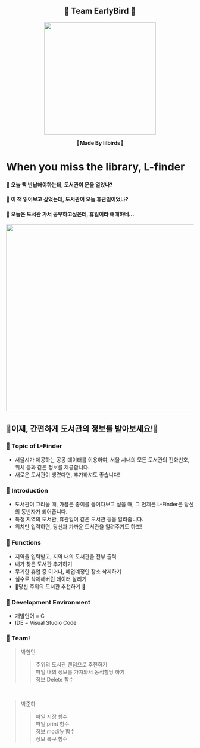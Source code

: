 <div align="center">
  
  ## 🐣 Team EarlyBird 🐣
  
<p align="center"><img src="https://cdn-api.sporky.ai/backends/template/293f050f-cf68-46ab-8936-c75634933ba3/156cd56be53f487591b54aa08fa9e1b1.png" height="300px" width="300px"></p>
  
  **🐤Made By lilbirds🐤**

  
</div>

# When you miss the library, L-finder
#### 🐤 오늘 책 반납해야하는데, 도서관이 문을 열었나?
#### 🐤 이 책 읽어보고 싶었는데, 도서관이 오늘 휴관일이었나?
#### 🐤 오늘은 도서관 가서 공부하고싶은데, 휴일이라 애매하네...
<div align="center">
<p align="center"><img src="https://cdn-api.sporky.ai/backends/template/7c949808-90d5-4c42-bb90-5a6dd433fabe/e2c9e6632c2c4955bfb6e1928f2f5c77.png" height="500px" width="800px"></p>
</div>

## 🔔이제, 간편하게 도서관의 정보를 받아보세요!🔔


### 📓 Topic of L-Finder
 - 서울시가 제공하는 공공 데이터를 이용하여, 서울 시내의 모든 도서관의 전화번호, 위치 등과 같은 정보를 제공합니다.
 - 새로운 도서관이 생겼다면, 추가하셔도 좋습니다!

### 📓 Introduction
 - 도서관이 그리울 때, 가끔은 종이를 들여다보고 싶을 때, 그 언제든 L-Finder은 당신의 동반자가 되어줍니다.
 - 특정 지역의 도서관, 휴관일이 같은 도서관 등을 알려줍니다.
 - 위치만 입력하면, 당신과 가까운 도서관을 알려주기도 하죠!

### 📓 Functions
 - 지역을 입력받고, 지역 내의 도서관을 전부 출력
 - 내가 찾은 도서관 추가하기
 - 무기한 휴업 중 이거나, 폐업예정인 장소 삭제하기
 - 실수로 삭제해버린 데이터 살리기
 - 🐥당신 주위의 도서관 추천하기 🐥

### 📓 Development Environment
 - 개발언어 = C
 - IDE = Visual Studio Code

### 📓 Team!
 > 박한민
  > > 주위의 도서관 랜덤으로 추천하기  <br/>  파일 내의 정보를 가져와서 동적할당 하기 <br/> 정보 Delete 함수


  
  
  <br/>
  
> 박준하
 > > 파일 저장 함수 <br/> 파일 print 함수  <br/> 정보 modify 함수  <br/> 정보 복구 함수



